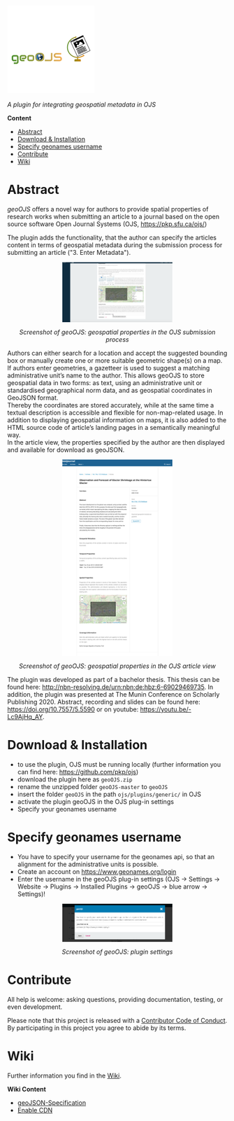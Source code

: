 <img src="logo.png" alt="Alt-Text" title="" />
<!---created here: https://www.freelogodesign.org/preview?lang=de&name=geoOJS%20OJS&logo=421f5b45-02da-4a66-90da-d213adc643b4--->

*A plugin for integrating geospatial metadata in OJS*

**Content**
* [Abstract](https://github.com/tnier01/geoOJS#abstract)
* [Download & Installation](https://github.com/tnier01/geoOJS#download--installation)
* [Specify geonames username ](https://github.com/tnier01/geoOJS#specify-geonames-username)  
* [Contribute](https://github.com/tnier01/geoOJS#contribute)  
* [Wiki](https://github.com/tnier01/geoOJS/wiki)  

# Abstract
*geoOJS* offers a novel way for authors to provide spatial properties of research works when submitting an article to a journal based on the open source software Open Journal Systems (OJS, https://pkp.sfu.ca/ojs/)

The plugin adds the functionality, that the author can specify the articles content in terms of geospatial metadata during the submission process for submitting an article ("3. Enter Metadata"). 

<div style="text-align:center">
<img src="screenshots/SubmissionView.png" alt="Alt-Text" title="Screenshot of geoOJS: geospatial properties in the OJS submission process" width="50%" align="middle"/>

*Screenshot of geoOJS: geospatial properties in the OJS submission process*
</div>


Authors can either search for a location and accept the suggested bounding box or manually create one or more suitable geometric shape(s) on a map. If authors enter geometries, a gazetteer is used to suggest a matching administrative unit’s name to the author. This allows geoOJS to store geospatial data in two forms: as text, using an administrative unit or standardised geographical norm data, and as geospatial coordinates in GeoJSON format. <br>
Thereby the coordinates are stored accurately, while at the same time a textual description is accessible and flexible for non-map-related usage. In addition to displaying geospatial information on maps, it is also added to the HTML source code of article’s landing pages in a semantically meaningful way. <br> 
In the article view, the properties specified by the author are then displayed and available for download as geoJSON. 

<div style="text-align:center">
<img src="screenshots/ArticleView.png" alt="Alt-Text" title="Screenshot of geoOJS: geospatial properties in the OJS article view" width="50%" align="middle"/>

*Screenshot of geoOJS: geospatial properties in the OJS article view*
</div>

The plugin was developed as part of a bachelor thesis. This thesis can be found here: http://nbn-resolving.de/urn:nbn:de:hbz:6-69029469735. In addition, the plugin was presented at The Munin Conference on Scholarly Publishing 2020. Abstract, recording and slides can be found here: https://doi.org/10.7557/5.5590 or on youtube: https://youtu.be/-Lc9AjHq_AY.


# Download & Installation 
- to use the plugin, OJS must be running locally (further information you can find here: https://github.com/pkp/ojs)
- download the plugin here as ```geoOJS.zip```
- rename the unzipped folder ```geoOJS-master``` to ```geoOJS```
- insert the folder ```geoOJS``` in the path ```ojs/plugins/generic/``` in OJS 
- activate the plugin geoOJS in the OJS plug-in settings 
- Specify your geonames username

# Specify geonames username 
- You have to specify your username for the geonames api, so that an alignment for the administrative units is possible. 
- Create an account on https://www.geonames.org/login 
- Enter the username in the geoOJS plug-in settings (OJS -> Settings -> Website -> Plugins -> Installed Plugins -> geoOJS -> blue arrow -> Settings)!

<div style="text-align:center">
<img src="screenshots/PluginSettings.png" alt="Alt-Text" title="Screenshot of geoOJS: plug-in settings" width="50%" align="middle"/>

*Screenshot of geoOJS: plugin settings*
</div>


# Contribute

All help is welcome: asking questions, providing documentation, testing, or even development.

Please note that this project is released with a [Contributor Code of Conduct](CONDUCT.md).
By participating in this project you agree to abide by its terms.


# Wiki 
Further information you find in the [Wiki](https://github.com/tnier01/geoOJS/wiki). 

**Wiki Content**
* [geoJSON-Specification](https://github.com/tnier01/geoOJS/wiki/geoJSON-Specification)
* [Enable CDN](https://github.com/tnier01/geoOJS/wiki/Enable-CDN)



